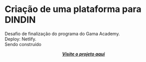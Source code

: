 # Criação de uma plataforma para DINDIN

Desafio de finalização do programa <pra elas> do Gama Academy. </br>
Deploy: Netlify. <br>
Sendo construído</br>

<div align="center">
   
[***Visite o projeto aqui***](https://jessicakopps.github.io/desafio-pra-elas/)<br />


</div>